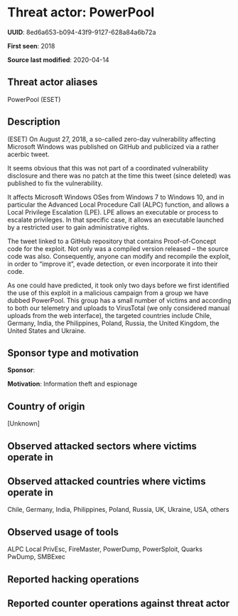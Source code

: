 # Threat actor: PowerPool

**UUID**: 8ed6a653-b094-43f9-9127-628a84a6b72a

**First seen**: 2018

**Source last modified**: 2020-04-14

## Threat actor aliases

PowerPool (ESET)

## Description

(ESET) On August 27, 2018, a so-called zero-day vulnerability affecting Microsoft Windows was published on GitHub and publicized via a rather acerbic tweet.

It seems obvious that this was not part of a coordinated vulnerability disclosure and there was no patch at the time this tweet (since deleted) was published to fix the vulnerability.

It affects Microsoft Windows OSes from Windows 7 to Windows 10, and in particular the Advanced Local Procedure Call (ALPC) function, and allows a Local Privilege Escalation (LPE). LPE allows an executable or process to escalate privileges. In that specific case, it allows an executable launched by a restricted user to gain administrative rights.

The tweet linked to a GitHub repository that contains Proof-of-Concept code for the exploit. Not only was a compiled version released – the source code was also. Consequently, anyone can modify and recompile the exploit, in order to “improve it”, evade detection, or even incorporate it into their code.

As one could have predicted, it took only two days before we first identified the use of this exploit in a malicious campaign from a group we have dubbed PowerPool. This group has a small number of victims and according to both our telemetry and uploads to VirusTotal (we only considered manual uploads from the web interface), the targeted countries include Chile, Germany, India, the Philippines, Poland, Russia, the United Kingdom, the United States and Ukraine.

## Sponsor type and motivation

**Sponsor**: 

**Motivation**: Information theft and espionage


## Country of origin

[Unknown]

## Observed attacked sectors where victims operate in



## Observed attacked countries where victims operate in

Chile, Germany, India, Philippines, Poland, Russia, UK, Ukraine, USA, others

## Observed usage of tools

ALPC Local PrivEsc, FireMaster, PowerDump, PowerSploit, Quarks PwDump, SMBExec

## Reported hacking operations



## Reported counter operations against threat actor





